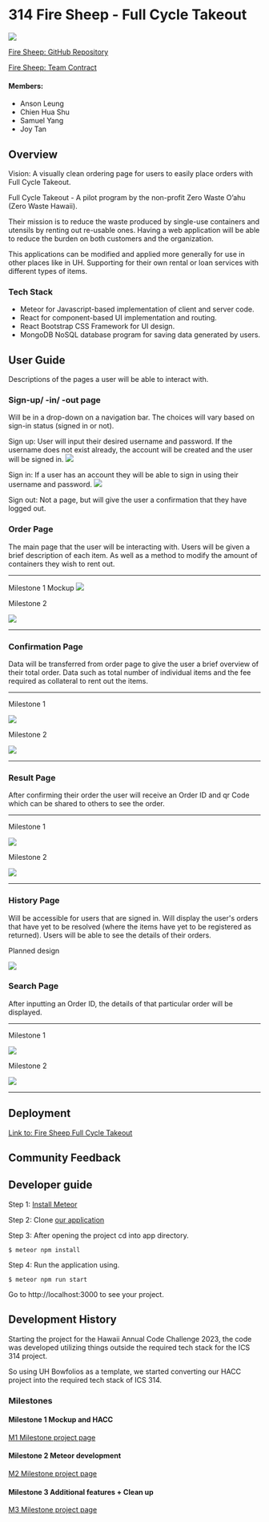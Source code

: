 # 314 Fire Sheep - Full Cycle Takeout

![](doc/FireSheep-FCTWhite.png)

<a href="https://github.com/314FireSheep/314FireSheep.github.io" target="_blank">Fire Sheep: GitHub Repository</a>

<a href="https://docs.google.com/document/d/14e3PUx9-a2lmzZ4E8buuaetMcWakf2GQPMhze3hWj8s/edit?usp=sharing" target="_blank">Fire Sheep: Team Contract</a>

#### Members:

- Anson Leung
- Chien Hua Shu
- Samuel Yang
- Joy Tan

## Overview

Vision: A visually clean ordering page for users to easily place orders with Full Cycle Takeout.

Full Cycle Takeout - A pilot program by the non-profit Zero Waste O’ahu (Zero Waste Hawaii).

Their mission is to reduce the waste produced by single-use containers and utensils by renting out re-usable ones. Having a web application will be able to reduce the burden on both customers and the organization.

This applications can be modified and applied more generally for use in other places like in UH. Supporting for their own rental or loan services with different types of items.

### Tech Stack

- Meteor for Javascript-based implementation of client and server code.
- React for component-based UI implementation and routing.
- React Bootstrap CSS Framework for UI design.
- MongoDB NoSQL database program for saving data generated by users.

## User Guide
Descriptions of the pages a user will be able to interact with.

### Sign-up/ -in/ -out page
Will be in a drop-down on a navigation bar. The choices will vary based on sign-in status (signed in or not).

Sign up: User will input their desired username and password. If the username does not exist already, the account will be created and the user will be signed in.
![](doc/Register-Prototype1.png)

Sign in: If a user has an account they will be able to sign in using their username and password.
![](doc/Login-Prototype1.png)

Sign out: Not a page, but will give the user a confirmation that they have logged out.

### Order Page
The main page that the user will be interacting with. Users will be given a brief description of each item. As well as a method to modify the amount of containers they wish to rent out.

***
Milestone 1 Mockup
![](doc/Order-Prototype1.png)

Milestone 2

![](doc/Order-Prototype2.png)
***

### Confirmation Page
Data will be transferred from order page to give the user a brief overview of their total order. Data such as total number of individual items and the fee required as collateral to rent out the items.

***
Milestone 1

![](doc/Confirmation-Prototype1.png)

Milestone 2

![](doc/Confirmation-Prototype2.png)
***
### Result Page
After confirming their order the user will receive an Order ID and qr Code which can be shared to others to see the order.

***
Milestone 1

![](doc/Result-Prototype1.png)

Milestone 2

![](doc/Result-Prototype2.png)
***
### History Page
Will be accessible for users that are signed in. Will display the user's orders that have yet to be resolved (where the items have yet to be registered as returned). Users will be able to see the details of their orders.

Planned design

![](doc/History-Prototype1.png)

### Search Page
After inputting an Order ID, the details of that particular order will be displayed. 
***
Milestone 1

![](doc/Search-Prototype1.png)

Milestone 2

![](doc/Search-Prototype2.png)
***
## Deployment
<a href="https://firesheep.me/order" target="_blank">Link to: Fire Sheep Full Cycle Takeout</a>

## Community Feedback

## Developer guide

Step 1: [Install Meteor](https://docs.meteor.com/install.html)

Step 2: Clone [our application](https://github.com/314FireSheep/FullCycleTakeout)

Step 3: After opening the project cd into app directory.
```
$ meteor npm install
```
Step 4: Run the application using.
```
$ meteor npm run start
```
Go to http://localhost:3000 to see your project.

## Development History

Starting the project for the Hawaii Annual Code Challenge 2023, the code was developed utilizing things outside the required tech stack for the ICS 314 project. 

So using UH Bowfolios as a template, we started converting our HACC project into the required tech stack of ICS 314.

### Milestones

#### Milestone 1 Mockup and HACC
<a href="https://github.com/orgs/314FireSheep/projects/1" target="_blank">M1 Milestone project page</a>

#### Milestone 2 Meteor development
<a href="https://github.com/orgs/314FireSheep/projects/2">M2 Milestone project page</a>

#### Milestone 3 Additional features + Clean up
<a href="https://github.com/orgs/314FireSheep/projects/3">M3 Milestone project page</a>
